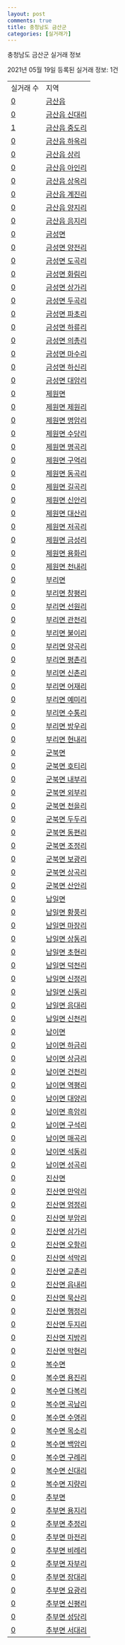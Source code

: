 ```yaml
---
layout: post
comments: true
title: 충청남도 금산군
categories: [실거래가]
---
```


충청남도 금산군 실거래 정보

2021년 05월 19일 등록된 실거래 정보: 1건


<table>
  <tr>
    <td>실거래 수</td>
    <td>지역</td>
  </tr>

  
  <tr>
    <td><a href="4471025000.html">0</a></td>
    <td><a href="4471025000.html">금산읍</a></td>
  </tr>
    

  <tr>
    <td><a href="4471025021.html">0</a></td>
    <td><a href="4471025021.html">금산읍 신대리</a></td>
  </tr>
    

  <tr>
    <td><a href="4471025022.html">1</a></td>
    <td><a href="4471025022.html">금산읍 중도리</a></td>
  </tr>
    

  <tr>
    <td><a href="4471025023.html">0</a></td>
    <td><a href="4471025023.html">금산읍 하옥리</a></td>
  </tr>
    

  <tr>
    <td><a href="4471025024.html">0</a></td>
    <td><a href="4471025024.html">금산읍 상리</a></td>
  </tr>
    

  <tr>
    <td><a href="4471025025.html">0</a></td>
    <td><a href="4471025025.html">금산읍 아인리</a></td>
  </tr>
    

  <tr>
    <td><a href="4471025026.html">0</a></td>
    <td><a href="4471025026.html">금산읍 상옥리</a></td>
  </tr>
    

  <tr>
    <td><a href="4471025027.html">0</a></td>
    <td><a href="4471025027.html">금산읍 계진리</a></td>
  </tr>
    

  <tr>
    <td><a href="4471025028.html">0</a></td>
    <td><a href="4471025028.html">금산읍 양지리</a></td>
  </tr>
    

  <tr>
    <td><a href="4471025029.html">0</a></td>
    <td><a href="4471025029.html">금산읍 음지리</a></td>
  </tr>
    

  <tr>
    <td><a href="4471031000.html">0</a></td>
    <td><a href="4471031000.html">금성면</a></td>
  </tr>
    

  <tr>
    <td><a href="4471031021.html">0</a></td>
    <td><a href="4471031021.html">금성면 양전리</a></td>
  </tr>
    

  <tr>
    <td><a href="4471031022.html">0</a></td>
    <td><a href="4471031022.html">금성면 도곡리</a></td>
  </tr>
    

  <tr>
    <td><a href="4471031023.html">0</a></td>
    <td><a href="4471031023.html">금성면 화림리</a></td>
  </tr>
    

  <tr>
    <td><a href="4471031024.html">0</a></td>
    <td><a href="4471031024.html">금성면 상가리</a></td>
  </tr>
    

  <tr>
    <td><a href="4471031025.html">0</a></td>
    <td><a href="4471031025.html">금성면 두곡리</a></td>
  </tr>
    

  <tr>
    <td><a href="4471031026.html">0</a></td>
    <td><a href="4471031026.html">금성면 파초리</a></td>
  </tr>
    

  <tr>
    <td><a href="4471031027.html">0</a></td>
    <td><a href="4471031027.html">금성면 하류리</a></td>
  </tr>
    

  <tr>
    <td><a href="4471031028.html">0</a></td>
    <td><a href="4471031028.html">금성면 의총리</a></td>
  </tr>
    

  <tr>
    <td><a href="4471031029.html">0</a></td>
    <td><a href="4471031029.html">금성면 마수리</a></td>
  </tr>
    

  <tr>
    <td><a href="4471031030.html">0</a></td>
    <td><a href="4471031030.html">금성면 하신리</a></td>
  </tr>
    

  <tr>
    <td><a href="4471031031.html">0</a></td>
    <td><a href="4471031031.html">금성면 대암리</a></td>
  </tr>
    

  <tr>
    <td><a href="4471032000.html">0</a></td>
    <td><a href="4471032000.html">제원면</a></td>
  </tr>
    

  <tr>
    <td><a href="4471032021.html">0</a></td>
    <td><a href="4471032021.html">제원면 제원리</a></td>
  </tr>
    

  <tr>
    <td><a href="4471032022.html">0</a></td>
    <td><a href="4471032022.html">제원면 명암리</a></td>
  </tr>
    

  <tr>
    <td><a href="4471032023.html">0</a></td>
    <td><a href="4471032023.html">제원면 수당리</a></td>
  </tr>
    

  <tr>
    <td><a href="4471032024.html">0</a></td>
    <td><a href="4471032024.html">제원면 명곡리</a></td>
  </tr>
    

  <tr>
    <td><a href="4471032025.html">0</a></td>
    <td><a href="4471032025.html">제원면 구억리</a></td>
  </tr>
    

  <tr>
    <td><a href="4471032026.html">0</a></td>
    <td><a href="4471032026.html">제원면 동곡리</a></td>
  </tr>
    

  <tr>
    <td><a href="4471032027.html">0</a></td>
    <td><a href="4471032027.html">제원면 길곡리</a></td>
  </tr>
    

  <tr>
    <td><a href="4471032028.html">0</a></td>
    <td><a href="4471032028.html">제원면 신안리</a></td>
  </tr>
    

  <tr>
    <td><a href="4471032029.html">0</a></td>
    <td><a href="4471032029.html">제원면 대산리</a></td>
  </tr>
    

  <tr>
    <td><a href="4471032030.html">0</a></td>
    <td><a href="4471032030.html">제원면 저곡리</a></td>
  </tr>
    

  <tr>
    <td><a href="4471032031.html">0</a></td>
    <td><a href="4471032031.html">제원면 금성리</a></td>
  </tr>
    

  <tr>
    <td><a href="4471032032.html">0</a></td>
    <td><a href="4471032032.html">제원면 용화리</a></td>
  </tr>
    

  <tr>
    <td><a href="4471032033.html">0</a></td>
    <td><a href="4471032033.html">제원면 천내리</a></td>
  </tr>
    

  <tr>
    <td><a href="4471033000.html">0</a></td>
    <td><a href="4471033000.html">부리면</a></td>
  </tr>
    

  <tr>
    <td><a href="4471033021.html">0</a></td>
    <td><a href="4471033021.html">부리면 창평리</a></td>
  </tr>
    

  <tr>
    <td><a href="4471033022.html">0</a></td>
    <td><a href="4471033022.html">부리면 선원리</a></td>
  </tr>
    

  <tr>
    <td><a href="4471033023.html">0</a></td>
    <td><a href="4471033023.html">부리면 관천리</a></td>
  </tr>
    

  <tr>
    <td><a href="4471033024.html">0</a></td>
    <td><a href="4471033024.html">부리면 불이리</a></td>
  </tr>
    

  <tr>
    <td><a href="4471033025.html">0</a></td>
    <td><a href="4471033025.html">부리면 양곡리</a></td>
  </tr>
    

  <tr>
    <td><a href="4471033026.html">0</a></td>
    <td><a href="4471033026.html">부리면 평촌리</a></td>
  </tr>
    

  <tr>
    <td><a href="4471033027.html">0</a></td>
    <td><a href="4471033027.html">부리면 신촌리</a></td>
  </tr>
    

  <tr>
    <td><a href="4471033028.html">0</a></td>
    <td><a href="4471033028.html">부리면 어재리</a></td>
  </tr>
    

  <tr>
    <td><a href="4471033029.html">0</a></td>
    <td><a href="4471033029.html">부리면 예미리</a></td>
  </tr>
    

  <tr>
    <td><a href="4471033030.html">0</a></td>
    <td><a href="4471033030.html">부리면 수통리</a></td>
  </tr>
    

  <tr>
    <td><a href="4471033031.html">0</a></td>
    <td><a href="4471033031.html">부리면 방우리</a></td>
  </tr>
    

  <tr>
    <td><a href="4471033032.html">0</a></td>
    <td><a href="4471033032.html">부리면 현내리</a></td>
  </tr>
    

  <tr>
    <td><a href="4471034000.html">0</a></td>
    <td><a href="4471034000.html">군북면</a></td>
  </tr>
    

  <tr>
    <td><a href="4471034021.html">0</a></td>
    <td><a href="4471034021.html">군북면 호티리</a></td>
  </tr>
    

  <tr>
    <td><a href="4471034022.html">0</a></td>
    <td><a href="4471034022.html">군북면 내부리</a></td>
  </tr>
    

  <tr>
    <td><a href="4471034023.html">0</a></td>
    <td><a href="4471034023.html">군북면 외부리</a></td>
  </tr>
    

  <tr>
    <td><a href="4471034024.html">0</a></td>
    <td><a href="4471034024.html">군북면 천을리</a></td>
  </tr>
    

  <tr>
    <td><a href="4471034025.html">0</a></td>
    <td><a href="4471034025.html">군북면 두두리</a></td>
  </tr>
    

  <tr>
    <td><a href="4471034026.html">0</a></td>
    <td><a href="4471034026.html">군북면 동편리</a></td>
  </tr>
    

  <tr>
    <td><a href="4471034027.html">0</a></td>
    <td><a href="4471034027.html">군북면 조정리</a></td>
  </tr>
    

  <tr>
    <td><a href="4471034028.html">0</a></td>
    <td><a href="4471034028.html">군북면 보광리</a></td>
  </tr>
    

  <tr>
    <td><a href="4471034029.html">0</a></td>
    <td><a href="4471034029.html">군북면 상곡리</a></td>
  </tr>
    

  <tr>
    <td><a href="4471034030.html">0</a></td>
    <td><a href="4471034030.html">군북면 산안리</a></td>
  </tr>
    

  <tr>
    <td><a href="4471035000.html">0</a></td>
    <td><a href="4471035000.html">남일면</a></td>
  </tr>
    

  <tr>
    <td><a href="4471035021.html">0</a></td>
    <td><a href="4471035021.html">남일면 황풍리</a></td>
  </tr>
    

  <tr>
    <td><a href="4471035022.html">0</a></td>
    <td><a href="4471035022.html">남일면 마장리</a></td>
  </tr>
    

  <tr>
    <td><a href="4471035023.html">0</a></td>
    <td><a href="4471035023.html">남일면 상동리</a></td>
  </tr>
    

  <tr>
    <td><a href="4471035024.html">0</a></td>
    <td><a href="4471035024.html">남일면 초현리</a></td>
  </tr>
    

  <tr>
    <td><a href="4471035025.html">0</a></td>
    <td><a href="4471035025.html">남일면 덕천리</a></td>
  </tr>
    

  <tr>
    <td><a href="4471035026.html">0</a></td>
    <td><a href="4471035026.html">남일면 신정리</a></td>
  </tr>
    

  <tr>
    <td><a href="4471035027.html">0</a></td>
    <td><a href="4471035027.html">남일면 신동리</a></td>
  </tr>
    

  <tr>
    <td><a href="4471035028.html">0</a></td>
    <td><a href="4471035028.html">남일면 음대리</a></td>
  </tr>
    

  <tr>
    <td><a href="4471035029.html">0</a></td>
    <td><a href="4471035029.html">남일면 신천리</a></td>
  </tr>
    

  <tr>
    <td><a href="4471036000.html">0</a></td>
    <td><a href="4471036000.html">남이면</a></td>
  </tr>
    

  <tr>
    <td><a href="4471036021.html">0</a></td>
    <td><a href="4471036021.html">남이면 하금리</a></td>
  </tr>
    

  <tr>
    <td><a href="4471036022.html">0</a></td>
    <td><a href="4471036022.html">남이면 상금리</a></td>
  </tr>
    

  <tr>
    <td><a href="4471036023.html">0</a></td>
    <td><a href="4471036023.html">남이면 건천리</a></td>
  </tr>
    

  <tr>
    <td><a href="4471036024.html">0</a></td>
    <td><a href="4471036024.html">남이면 역평리</a></td>
  </tr>
    

  <tr>
    <td><a href="4471036025.html">0</a></td>
    <td><a href="4471036025.html">남이면 대양리</a></td>
  </tr>
    

  <tr>
    <td><a href="4471036026.html">0</a></td>
    <td><a href="4471036026.html">남이면 흑암리</a></td>
  </tr>
    

  <tr>
    <td><a href="4471036027.html">0</a></td>
    <td><a href="4471036027.html">남이면 구석리</a></td>
  </tr>
    

  <tr>
    <td><a href="4471036028.html">0</a></td>
    <td><a href="4471036028.html">남이면 매곡리</a></td>
  </tr>
    

  <tr>
    <td><a href="4471036029.html">0</a></td>
    <td><a href="4471036029.html">남이면 석동리</a></td>
  </tr>
    

  <tr>
    <td><a href="4471036030.html">0</a></td>
    <td><a href="4471036030.html">남이면 성곡리</a></td>
  </tr>
    

  <tr>
    <td><a href="4471037000.html">0</a></td>
    <td><a href="4471037000.html">진산면</a></td>
  </tr>
    

  <tr>
    <td><a href="4471037021.html">0</a></td>
    <td><a href="4471037021.html">진산면 만악리</a></td>
  </tr>
    

  <tr>
    <td><a href="4471037022.html">0</a></td>
    <td><a href="4471037022.html">진산면 엄정리</a></td>
  </tr>
    

  <tr>
    <td><a href="4471037023.html">0</a></td>
    <td><a href="4471037023.html">진산면 부암리</a></td>
  </tr>
    

  <tr>
    <td><a href="4471037024.html">0</a></td>
    <td><a href="4471037024.html">진산면 삼가리</a></td>
  </tr>
    

  <tr>
    <td><a href="4471037025.html">0</a></td>
    <td><a href="4471037025.html">진산면 오항리</a></td>
  </tr>
    

  <tr>
    <td><a href="4471037026.html">0</a></td>
    <td><a href="4471037026.html">진산면 석막리</a></td>
  </tr>
    

  <tr>
    <td><a href="4471037027.html">0</a></td>
    <td><a href="4471037027.html">진산면 교촌리</a></td>
  </tr>
    

  <tr>
    <td><a href="4471037028.html">0</a></td>
    <td><a href="4471037028.html">진산면 읍내리</a></td>
  </tr>
    

  <tr>
    <td><a href="4471037029.html">0</a></td>
    <td><a href="4471037029.html">진산면 묵산리</a></td>
  </tr>
    

  <tr>
    <td><a href="4471037030.html">0</a></td>
    <td><a href="4471037030.html">진산면 행정리</a></td>
  </tr>
    

  <tr>
    <td><a href="4471037031.html">0</a></td>
    <td><a href="4471037031.html">진산면 두지리</a></td>
  </tr>
    

  <tr>
    <td><a href="4471037032.html">0</a></td>
    <td><a href="4471037032.html">진산면 지방리</a></td>
  </tr>
    

  <tr>
    <td><a href="4471037033.html">0</a></td>
    <td><a href="4471037033.html">진산면 막현리</a></td>
  </tr>
    

  <tr>
    <td><a href="4471038000.html">0</a></td>
    <td><a href="4471038000.html">복수면</a></td>
  </tr>
    

  <tr>
    <td><a href="4471038021.html">0</a></td>
    <td><a href="4471038021.html">복수면 용진리</a></td>
  </tr>
    

  <tr>
    <td><a href="4471038022.html">0</a></td>
    <td><a href="4471038022.html">복수면 다복리</a></td>
  </tr>
    

  <tr>
    <td><a href="4471038023.html">0</a></td>
    <td><a href="4471038023.html">복수면 곡남리</a></td>
  </tr>
    

  <tr>
    <td><a href="4471038024.html">0</a></td>
    <td><a href="4471038024.html">복수면 수영리</a></td>
  </tr>
    

  <tr>
    <td><a href="4471038025.html">0</a></td>
    <td><a href="4471038025.html">복수면 목소리</a></td>
  </tr>
    

  <tr>
    <td><a href="4471038026.html">0</a></td>
    <td><a href="4471038026.html">복수면 백암리</a></td>
  </tr>
    

  <tr>
    <td><a href="4471038027.html">0</a></td>
    <td><a href="4471038027.html">복수면 구례리</a></td>
  </tr>
    

  <tr>
    <td><a href="4471038028.html">0</a></td>
    <td><a href="4471038028.html">복수면 신대리</a></td>
  </tr>
    

  <tr>
    <td><a href="4471038029.html">0</a></td>
    <td><a href="4471038029.html">복수면 지량리</a></td>
  </tr>
    

  <tr>
    <td><a href="4471039000.html">0</a></td>
    <td><a href="4471039000.html">추부면</a></td>
  </tr>
    

  <tr>
    <td><a href="4471039021.html">0</a></td>
    <td><a href="4471039021.html">추부면 용지리</a></td>
  </tr>
    

  <tr>
    <td><a href="4471039022.html">0</a></td>
    <td><a href="4471039022.html">추부면 추정리</a></td>
  </tr>
    

  <tr>
    <td><a href="4471039023.html">0</a></td>
    <td><a href="4471039023.html">추부면 마전리</a></td>
  </tr>
    

  <tr>
    <td><a href="4471039024.html">0</a></td>
    <td><a href="4471039024.html">추부면 비례리</a></td>
  </tr>
    

  <tr>
    <td><a href="4471039025.html">0</a></td>
    <td><a href="4471039025.html">추부면 자부리</a></td>
  </tr>
    

  <tr>
    <td><a href="4471039026.html">0</a></td>
    <td><a href="4471039026.html">추부면 장대리</a></td>
  </tr>
    

  <tr>
    <td><a href="4471039027.html">0</a></td>
    <td><a href="4471039027.html">추부면 요광리</a></td>
  </tr>
    

  <tr>
    <td><a href="4471039028.html">0</a></td>
    <td><a href="4471039028.html">추부면 신평리</a></td>
  </tr>
    

  <tr>
    <td><a href="4471039029.html">0</a></td>
    <td><a href="4471039029.html">추부면 성당리</a></td>
  </tr>
    

  <tr>
    <td><a href="4471039030.html">0</a></td>
    <td><a href="4471039030.html">추부면 서대리</a></td>
  </tr>
    


</table>
    